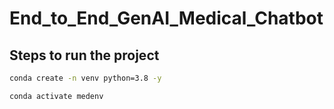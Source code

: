 # End_to_End_GenAI_Medical_Chatbot

## Steps to run the project
```bash 
conda create -n venv python=3.8 -y
```
```bash 
conda activate medenv
```

